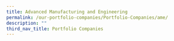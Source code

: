```yaml
---
title: Advanced Manufacturing and Engineering
permalink: /our-portfolio-companies/Portfolio-Companies/ame/
description: ""
third_nav_title: Portfolio Companies
---
```

<link rel="stylesheet" href="/sgds.css"/>
<div id="companies-result" style="display: flex; flex-wrap: wrap; padding: 10px">
</div>
